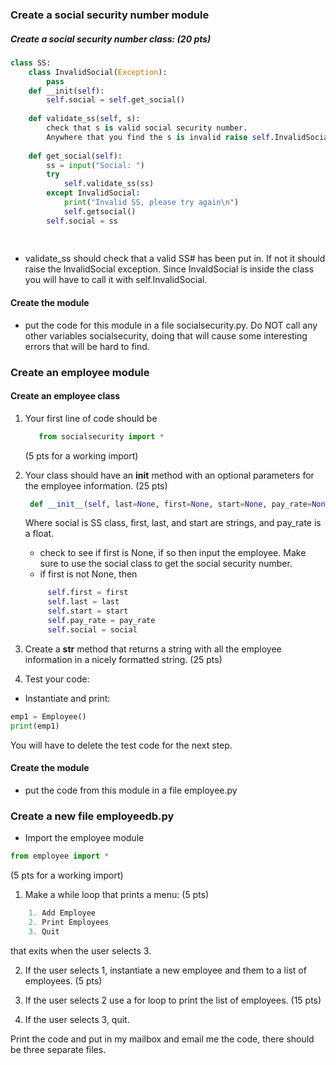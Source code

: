 ### Create a social security number module
##### Create a social security number class: (20 pts)
```python
class SS:
    class InvalidSocial(Exception):
        pass
    def __init(self):
        self.social = self.get_social()
    
    def validate_ss(self, s):
        check that s is valid social security number.
        Anywhere that you find the s is invalid raise self.InvalidSocial
    
    def get_social(self):
        ss = input("Social: ")
        try
            self.validate_ss(ss)
        except InvalidSocial:
            print("Invalid SS, please try again\n")
            self.getsocial()  
        self.social = ss
        
        
```
- validate_ss should check that a valid SS# has been put in. If not it should raise the InvalidSocial exception. Since InvaldSocial is inside the class you will have to call it with self.InvalidSocial.

#### Create the module
- put the code for this module in a file socialsecurity.py. Do NOT call any other variables socialsecurity, doing that will cause some interesting errors that will be hard to find.

### Create an employee module
#### Create an employee class
1. Your first line of code should be 

    ```python
       from socialsecurity import *
    ```
    (5 pts for a working import)
2. Your class should have an __init__ method with an optional parameters for the employee information. (25 pts)
   ```python
    def __init__(self, last=None, first=None, start=None, pay_rate=None, social=None)
   ```
   Where social is SS class, first, last, and start are strings, and pay_rate is a float. 
   - check to see if first is None, if so then input the employee. Make sure to use the social class to get the social
     security number.
   - if first is not None, then
   ```python
        self.first = first
        self.last = last
        self.start = start
        self.pay_rate = pay_rate
        self.social = social
    ```

3. Create a __str__ method that returns a string with all the employee information in a nicely formatted string. (25 pts)

4. Test your code:

- Instantiate and print:
```python
emp1 = Employee()
print(emp1)
```

You will have to delete the test code for the next step.

#### Create the module
- put the code from this module in a file employee.py

### Create a new file employeedb.py

- Import the employee module
```python
from employee import *
```
(5 pts for a working import)
1. Make a while loop that prints a menu: (5 pts)
```python
    1. Add Employee
    2. Print Employees
    3. Quit
```
that exits when the user selects 3.

2. If the user selects 1, instantiate a new employee and them to a list of employees. (5 pts)

3. If the user selects 2 use a for loop to print the list of employees. (15 pts)

4. If the user selects 3, quit.


Print the code and put in my mailbox and email me the code, there should be three separate files.
